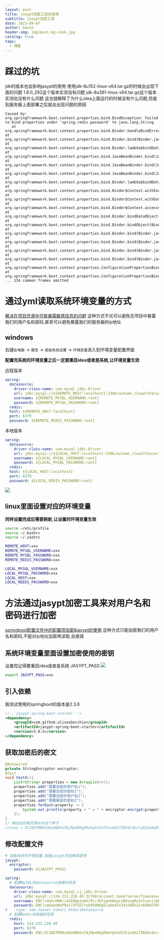 ```yaml
---
layout: post
title: jasypt加密工具的使用
subtitle: jasypt加密工具
date: 2023-09-07
author: Gavin
header-img: img/post-bg-cook.jpg
catalog: true
tags:
  - 博客
---
```

# 踩过的坑
jdk的版本也会影响jasypt的使用
使用jdk-8u152-linux-x64.tar.gz的时候会出现下面的问题
1.8.0_292这个版本实测没有问题
jdk-8u381-linux-x64.tar.gz这个版本实测也没有什么问题
这也就解释了为什么idea上面运行的时候没有什么问题,但是到服务器上面部署之后就会出现问题的原因

```
Caused by: org.springframework.boot.context.properties.bind.BindException: Failed to bind properties under 'spring.redis.password' to java.lang.String  
   at org.springframework.boot.context.properties.bind.Binder.handleBindError(Binder.java:363)   at org.springframework.boot.context.properties.bind.Binder.bind(Binder.java:323)   at org.springframework.boot.context.properties.bind.Binder.lambda$bindDataObject$4(Binder.java:447)   at org.springframework.boot.context.properties.bind.JavaBeanBinder.bind(JavaBeanBinder.java:92)   at org.springframework.boot.context.properties.bind.JavaBeanBinder.bind(JavaBeanBinder.java:80)   at org.springframework.boot.context.properties.bind.JavaBeanBinder.bind(JavaBeanBinder.java:56)   at org.springframework.boot.context.properties.bind.Binder.lambda$bindDataObject$5(Binder.java:451)   at org.springframework.boot.context.properties.bind.Binder$Context.withIncreasedDepth(Binder.java:571)   at org.springframework.boot.context.properties.bind.Binder$Context.withDataObject(Binder.java:557)   at org.springframework.boot.context.properties.bind.Binder$Context.access$300(Binder.java:512)   at org.springframework.boot.context.properties.bind.Binder.bindDataObject(Binder.java:449)   at org.springframework.boot.context.properties.bind.Binder.bindObject(Binder.java:390)   at org.springframework.boot.context.properties.bind.Binder.bind(Binder.java:319)   at org.springframework.boot.context.properties.bind.Binder.bind(Binder.java:308)   at org.springframework.boot.context.properties.bind.Binder.bind(Binder.java:238)   at org.springframework.boot.context.properties.bind.Binder.bind(Binder.java:225)   at org.springframework.boot.context.properties.ConfigurationPropertiesBinder.bind(ConfigurationPropertiesBinder.java:90)   at org.springframework.boot.context.properties.ConfigurationPropertiesBindingPostProcessor.bind(ConfigurationPropertiesBindingPostProcessor.java:89)   ... 134 common frames omitted
```
# 通过yml读取系统环境变量的方式
[解决在项目开源中可能暴露敏感信息的问题](https://www.autumnclouds.cn/articles/178)
这种方式不光可以避免在项目中暴露我们的用户名和密码,甚至可以避免暴露我们的服务器的ip地址
## windows
右键`此电脑` -> `属性` -> `高级系统设置` -> `环境变量`进入到环境变量配置界面

**配置完系统的环境变量之后一定要重启idea或者是系统,让环境变量生效**

远程版本
```yaml
spring:
  datasource:
    driver-class-name: com.mysql.jdbc.Driver
    url: jdbc:mysql://${REMOTE_HOST:localhost}:3306/autumn_cloud?characterEncoding=utf-8&useSSL=false
    username: ${REMOTE_MYSQL_USERNAME:root}
    password: ${REMOTE_MYSQL_PASSWORD:root}
  redis:  
  host: ${REMOTE_HOST:localhost} 
  port: 6379 
  password: ${REMOTE_REDIS_PASSWORD:root}
```

本地版本
```yaml
spring:
  datasource:
    driver-class-name: com.mysql.jdbc.Driver
    url: jdbc:mysql://${LOCAL_HOST:localhost}:3306/autumn_cloud?characterEncoding=utf-8&useSSL=false
    username: ${LOCAL_MYSQL_USERNAME:root}
    password: ${LOCAL_MYSQL_PASSWORD:root}
  redis:  
  host: ${LOCAL_HOST:localhost} 
  port: 6379 
  password: ${LOCAL_REDIS_PASSWORD:root}
```

![](https://obsidiantuchuanggavin.oss-cn-beijing.aliyuncs.com/img/Pasted%20image%2020230913203902.png)

## linux里面设置对应的环境变量
**同样设置完成后需要刷新,让设置的环境变量生效**
```sh
source ~/etc/profile
source ~/.bashrc
source ~/.zashrc
```

```sh
REMOTE_HOST=xxx
REMOTE_MYSQL_USERNAME=xxx
REMOTE_MYSQL_PASSWORD=xxx
REMOTE_REDIS_PASSWORD=xxx

LOCAL_MYSQL_USERNAME=xxx
LOCAL_MYSQL_PASSWORD=xxx
LOCAL_HOST=xxx
LOCAL_REDIS_PASSWORD=xxx
```

# 方法通过jasypt加密工具来对用户名和密码进行加密
[springboot配置文件中的配置项加密&jasypt的使用](https://blog.csdn.net/java_t_t/article/details/132242017)
这种方式只能加密我们的用户名和密码,不能对ip地址加密再读取,会报错
## 系统环境变量里面设置加密使用的密钥
设置完记得要重启idea或者是系统
JASYPT_PASS
![](https://obsidiantuchuanggavin.oss-cn-beijing.aliyuncs.com/img/Pasted%20image%2020230914111911.png)

```sh
export JASYPT_PASS=xxx
```
## 引入依赖
我测试使用的springboot的版本是2.3.6
```xml
<!-- jasypt-spring-boot-starter -->  
<dependency>  
    <groupId>com.github.ulisesbocchio</groupId>  
    <artifactId>jasypt-spring-boot-starter</artifactId>  
    <version>3.0.5</version>  
</dependency>
```

## 获取加密后的密文
```java
@Autowired  
private StringEncryptor encryptor;  
@Test  
void test4(){  
    List<String> properties = new ArrayList<>();  
    properties.add("需要加密的用户名1");  
    properties.add("需要加密的密码1");  
    properties.add("需要加密的用户名2");  
    properties.add("需要解密的密码2");  
    properties.forEach(property -> {  
        System.out.println(property + " = " + encryptor.encrypt(property));  
    });  
}
// 输出后的格式类似与这个样子
//xxxx = XC2ObTM80vSAsUNA5uTAjMp4OEg09wYpXsVXJS1xm62fZN3dcdocryBJpa6qbMTm
```
## 修改配置文件
```yaml
# 读取系统的环境变量,加载jasypt的加解密密钥
jasypt:  
  encryptor:  
    password: ${JASYPT_PASS}

spring:
  # 配置MySQL的datasource链接的信息
  datasource:  
    driver-class-name: com.mysql.cj.jdbc.Driver  
    url: jdbc:mysql://124.222.220.45:32768/account_book?serverTimezone=Asia/Shanghai  
    username: ENC(+UqVvXNR//wSI0Qp1xAh/PLrJKYjgnhAoyL5BAvngMvInTuxcijGEkaqtjjfUN8d)  
    password: ENC(vqUawoWuP0ai73FSET+uU4hQN8gELwUediXJ41S86h2zc6G09JV8VqkwdE/89tn0Ntt3uu8kjao8dfuFf4qtHg==)  
#    type: com.zaxxer.hikari.HikariDataSource  
  # 配置Redis的链接的信息
  redis:  
    host: 124.222.220.45  
    port: 6379  
    password: ENC(XC2ObTM80vSAsUNA5uTAjMp4OEg09wYpXsVXJS1xm62fZN3dcdocryBJpa6qbMTm)
```
